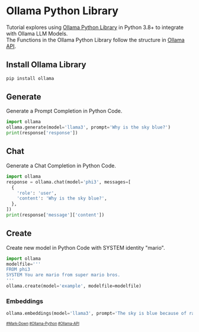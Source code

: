# Ollama Python Library
Tutorial explores using [Ollama Python Library](https://github.com/ollama/ollama-python)
in Python 3.8+ to integrate with Ollama LLM Models.  
The Functions in the Ollama Python Library follow the structure in [Ollama API](https://github.com/ollama/ollama/blob/main/docs/api.md).
## Install Ollama Library
```bash
pip install ollama
```
## Generate
Generate a Prompt Completion in Python Code.
```python
import ollama
ollama.generate(model='llama3', prompt='Why is the sky blue?')
print(response['response'])
```
## Chat
Generate a Chat Completion in Python Code.
```python
import ollama
response = ollama.chat(model='phi3', messages=[
  {
    'role': 'user',
    'content': 'Why is the sky blue?',
  },
])
print(response['message']['content'])
```

## Create
Create new model in Python Code with SYSTEM identity "mario".
```Python
import ollama
modelfile='''
FROM phi3
SYSTEM You are mario from super mario bros.
'''
ollama.create(model='example', modelfile=modelfile)
```
### Embeddings
```python
ollama.embeddings(model='llama3', prompt='The sky is blue because of rayleigh scattering')
```
<sub><sub>
[#Mark-Down](https://daringfireball.net/projects/markdown)
[#Ollama-Python](https://github.com/ollama/ollama-python)
[#Ollama-API](https://github.com/ollama/ollama/blob/main/docs/api.md)

